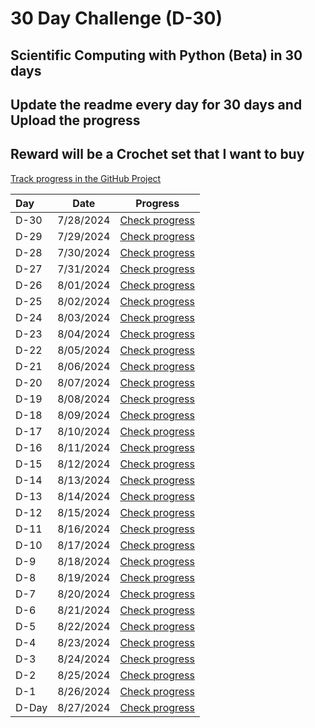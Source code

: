# 30 Day Challenge (D-30)

## Scientific Computing with Python (Beta) in 30 days
## Update the readme every day for 30 days and Upload the progress
## Reward will be a Crochet set that I want to buy

[Track progress in the GitHub Project](https://github.com/YOUR_USERNAME/YOUR_REPOSITORY/projects/YOUR_PROJECT_NUMBER)

| Day      | Date     | Progress     |
| :---        |    :----:   |    :----:   |
| D-30      | 7/28/2024       | [Check progress](https://github.com/YOUR_USERNAME/YOUR_REPOSITORY/issues/YOUR_ISSUE_NUMBER)   |
| D-29   | 7/29/2024        | [Check progress](https://github.com/YOUR_USERNAME/YOUR_REPOSITORY/issues/YOUR_ISSUE_NUMBER)     |
| D-28   | 7/30/2024        | [Check progress](https://github.com/YOUR_USERNAME/YOUR_REPOSITORY/issues/YOUR_ISSUE_NUMBER)     |
| D-27   | 7/31/2024        | [Check progress](https://github.com/YOUR_USERNAME/YOUR_REPOSITORY/issues/YOUR_ISSUE_NUMBER)     |
| D-26   | 8/01/2024        | [Check progress](https://github.com/YOUR_USERNAME/YOUR_REPOSITORY/issues/YOUR_ISSUE_NUMBER)     | 
| D-25   | 8/02/2024        | [Check progress](https://github.com/YOUR_USERNAME/YOUR_REPOSITORY/issues/YOUR_ISSUE_NUMBER)     | 
| D-24   | 8/03/2024        | [Check progress](https://github.com/YOUR_USERNAME/YOUR_REPOSITORY/issues/YOUR_ISSUE_NUMBER)     | 
| D-23   | 8/04/2024        | [Check progress](https://github.com/YOUR_USERNAME/YOUR_REPOSITORY/issues/YOUR_ISSUE_NUMBER)     | 
| D-22   | 8/05/2024        | [Check progress](https://github.com/YOUR_USERNAME/YOUR_REPOSITORY/issues/YOUR_ISSUE_NUMBER)     | 
| D-21   | 8/06/2024        | [Check progress](https://github.com/YOUR_USERNAME/YOUR_REPOSITORY/issues/YOUR_ISSUE_NUMBER)     | 
| D-20   | 8/07/2024        | [Check progress](https://github.com/YOUR_USERNAME/YOUR_REPOSITORY/issues/YOUR_ISSUE_NUMBER)     | 
| D-19   | 8/08/2024        | [Check progress](https://github.com/YOUR_USERNAME/YOUR_REPOSITORY/issues/YOUR_ISSUE_NUMBER)     | 
| D-18   | 8/09/2024        | [Check progress](https://github.com/YOUR_USERNAME/YOUR_REPOSITORY/issues/YOUR_ISSUE_NUMBER)     | 
| D-17   | 8/10/2024        | [Check progress](https://github.com/YOUR_USERNAME/YOUR_REPOSITORY/issues/YOUR_ISSUE_NUMBER)     | 
| D-16   | 8/11/2024        | [Check progress](https://github.com/YOUR_USERNAME/YOUR_REPOSITORY/issues/YOUR_ISSUE_NUMBER)     | 
| D-15   | 8/12/2024        | [Check progress](https://github.com/YOUR_USERNAME/YOUR_REPOSITORY/issues/YOUR_ISSUE_NUMBER)     | 
| D-14   | 8/13/2024        | [Check progress](https://github.com/YOUR_USERNAME/YOUR_REPOSITORY/issues/YOUR_ISSUE_NUMBER)     | 
| D-13   | 8/14/2024        | [Check progress](https://github.com/YOUR_USERNAME/YOUR_REPOSITORY/issues/YOUR_ISSUE_NUMBER)     | 
| D-12   | 8/15/2024        | [Check progress](https://github.com/YOUR_USERNAME/YOUR_REPOSITORY/issues/YOUR_ISSUE_NUMBER)     | 
| D-11   | 8/16/2024        | [Check progress](https://github.com/YOUR_USERNAME/YOUR_REPOSITORY/issues/YOUR_ISSUE_NUMBER)     | 
| D-10   | 8/17/2024        | [Check progress](https://github.com/YOUR_USERNAME/YOUR_REPOSITORY/issues/YOUR_ISSUE_NUMBER)     | 
| D-9    | 8/18/2024        | [Check progress](https://github.com/YOUR_USERNAME/YOUR_REPOSITORY/issues/YOUR_ISSUE_NUMBER)     | 
| D-8    | 8/19/2024        | [Check progress](https://github.com/YOUR_USERNAME/YOUR_REPOSITORY/issues/YOUR_ISSUE_NUMBER)     | 
| D-7    | 8/20/2024        | [Check progress](https://github.com/YOUR_USERNAME/YOUR_REPOSITORY/issues/YOUR_ISSUE_NUMBER)     | 
| D-6    | 8/21/2024        | [Check progress](https://github.com/YOUR_USERNAME/YOUR_REPOSITORY/issues/YOUR_ISSUE_NUMBER)     | 
| D-5    | 8/22/2024        | [Check progress](https://github.com/YOUR_USERNAME/YOUR_REPOSITORY/issues/YOUR_ISSUE_NUMBER)     | 
| D-4    | 8/23/2024        | [Check progress](https://github.com/YOUR_USERNAME/YOUR_REPOSITORY/issues/YOUR_ISSUE_NUMBER)     | 
| D-3    | 8/24/2024        | [Check progress](https://github.com/YOUR_USERNAME/YOUR_REPOSITORY/issues/YOUR_ISSUE_NUMBER)     | 
| D-2    | 8/25/2024        | [Check progress](https://github.com/YOUR_USERNAME/YOUR_REPOSITORY/issues/YOUR_ISSUE_NUMBER)     | 
| D-1    | 8/26/2024        | [Check progress](https://github.com/YOUR_USERNAME/YOUR_REPOSITORY/issues/YOUR_ISSUE_NUMBER)     | 
| D-Day    | 8/27/2024        | [Check progress](https://github.com/YOUR_USERNAME/YOUR_REPOSITORY/issues/YOUR_ISSUE_NUMBER)     |
